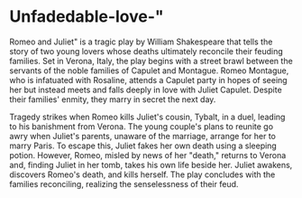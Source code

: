 # Unfadedable-love-"
Romeo and Juliet" is a tragic play by William Shakespeare that tells the story of two young lovers whose deaths ultimately reconcile their feuding families. Set in Verona, Italy, the play begins with a street brawl between the servants of the noble families of Capulet and Montague. Romeo Montague, who is infatuated with Rosaline, attends a Capulet party in hopes of seeing her but instead meets and falls deeply in love with Juliet Capulet. Despite their families' enmity, they marry in secret the next day.

Tragedy strikes when Romeo kills Juliet's cousin, Tybalt, in a duel, leading to his banishment from Verona. The young couple's plans to reunite go awry when Juliet's parents, unaware of the marriage, arrange for her to marry Paris. To escape this, Juliet fakes her own death using a sleeping potion. However, Romeo, misled by news of her "death," returns to Verona and, finding Juliet in her tomb, takes his own life beside her. Juliet awakens, discovers Romeo's death, and kills herself. The play concludes with the families reconciling, realizing the senselessness of their feud.
